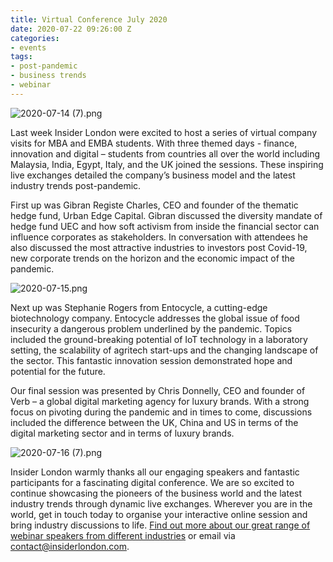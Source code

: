 ```yaml
---
title: Virtual Conference July 2020
date: 2020-07-22 09:26:00 Z
categories:
- events
tags:
- post-pandemic
- business trends
- webinar
---
```


![2020-07-14 (7).png](/uploads/2020-07-14%20(7).png)

Last week Insider London were excited to host a series of virtual company visits for MBA and EMBA students. With three themed days - finance, innovation and digital – students from countries all over the world including Malaysia, India, Egypt, Italy, and the UK joined the sessions. These inspiring live exchanges detailed the company’s business model and the latest industry trends post-pandemic. 

First up was Gibran Registe Charles, CEO and founder of the thematic hedge fund, Urban Edge Capital. Gibran discussed the diversity mandate of hedge fund UEC and how soft activism from inside the financial sector can influence corporates as stakeholders. In conversation with attendees he also discussed the most attractive industries to investors post Covid-19, new corporate trends on the horizon and the economic impact of the pandemic. 

![2020-07-15.png](/uploads/2020-07-15.png)

Next up was Stephanie Rogers from Entocycle, a cutting-edge biotechnology company. Entocycle addresses the global issue of food insecurity a dangerous problem underlined by the pandemic. Topics included the ground-breaking potential of IoT technology in a laboratory setting, the scalability of agritech start-ups and the changing landscape of the sector. This fantastic innovation session demonstrated hope and potential for the future. 

Our final session was presented by Chris Donnelly, CEO and founder of Verb – a global digital marketing agency for luxury brands. With a strong focus on pivoting during the pandemic and in times to come, discussions included the difference between the UK, China and US in terms of the digital marketing sector and in terms of luxury brands. 

![2020-07-16 (7).png](/uploads/2020-07-16%20(7).png)

Insider London warmly thanks all our engaging speakers and fantastic participants for a fascinating digital conference. We are so excited to continue showcasing the pioneers of the business world and the latest industry trends through dynamic live exchanges. Wherever you are in the world, get in touch today to organise your interactive online session and bring industry discussions to life. [Find out more about our great range of webinar speakers from different industries](https://www.insiderlondon.com/online-education/online-company-visits/) or email via [contact@insiderlondon.com](mailto:contact@insiderlondon.com).